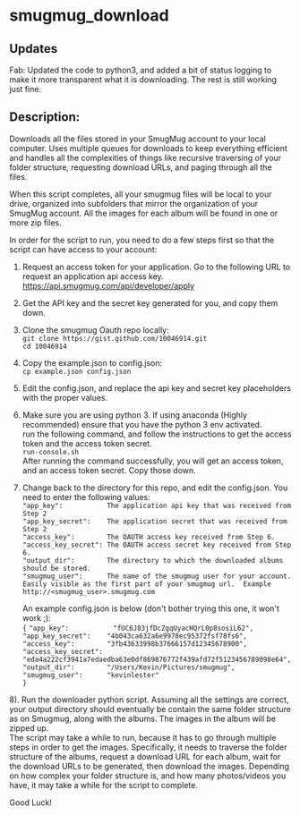# smugmug_download

## Updates
Fab: Updated the code to python3, and added a bit of status logging to make it more transparent what it is downloading. 
The rest is still working just fine. 

## Description:
Downloads all the files stored in your SmugMug account to your local computer.  Uses multiple queues for downloads to keep everything efficient and handles all the complexities of things like recursive traversing of your folder structure, requesting download URLs, and paging through all the files.

When this script completes, all your smugmug files will be local to your drive, organized into subfolders that mirror the organization of your SmugMug account.  All the images for each album will be found in one or more zip files. 

In order for the script to run, you need to do a few steps first so that the script can have access to your account:  
1. Request an access token for your application.  Go to the following URL to request an application api access key.
https://api.smugmug.com/api/developer/apply  
2. Get the API key and the secret key generated for you, and copy them down.  
3. Clone the smugmug Oauth repo locally:  
   `git clone https://gist.github.com/10046914.git`  
   `cd 10046914`  
4. Copy the example.json to config.json:  
   `cp example.json config.json`  
5. Edit the config.json, and replace the api key and secret key placeholders with the proper values.  
6. Make sure you are using python 3.  If using anaconda (Highly recommended) ensure that you have the python 3 env activated.  
   run the following command, and follow the instructions to get the access token and the access token secret.  
   `run-console.sh`  
   After running the command successfully, you will get an access token, and an access token secret. Copy those down.  
7. Change back to the directory for this repo, and edit the config.json.  You need to enter the following values:  
   `"app_key":           The application api key that was received from Step 2`  
   `"app_key_secret":    The application secret that was received from Step 2`  
   `"access_key":        The OAUTH access key received from Step 6.`  
   `"access_key_secret": The OAUTH access secret key received from Step 6.`  
   `"output_dir":        The directory to which the downloaded albums should be stored.`  
   `"smugmug_user":      The name of the smugmug user for your account.  Easily visible as the first part of your smugmug url.  Example http://<smugmug_user>.smugmug.com`  

   An example config.json is below (don't bother trying this one, it won't work ;):  
   `{`
   `"app_key":           "fUC6J83jfDcZgqUyacHQrL0p8sosiL62",`  
   `"app_key_secret":    "4b043ca632a6e9978ec95372fsf78fs6",`  
   `"access_key":        "3fb43633998b37666157d12345678900",`  
   `"access_key_secret": "eda4a222cf3941a7edaedba63e0df869876772f439afd72f5123456789098e64",`  
   `"output_dir":        "/Users/Kevin/Pictures/smugmug",`  
   `"smugmug_user":      "kevinlester"`  
   `}`

8). Run the downloader python script.  Assuming all the settings are correct, your output directory should eventually be contain the same folder structure as on Smugmug, along with the albums.  The images in the album will be zipped up.  
The script may take a while to run, because it has to go through multiple steps in order to get the images.  Specifically, it needs to traverse the folder structure of the albums, request a download URL for each album, wait for the download URLs to be generated, then download the images.  Depending on how complex your folder structure is, and how many photos/videos you have, it may take a while for the script to complete.

Good Luck!


